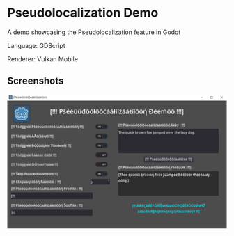 # Pseudolocalization Demo

A demo showcasing the Pseudolocalization feature in Godot

Language: GDScript

Renderer: Vulkan Mobile

## Screenshots

![Screenshot](screenshots/pseudolocalization.png)
